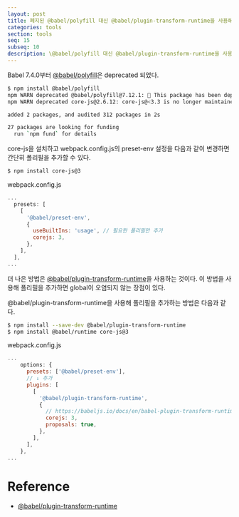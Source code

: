 ```yaml
---
layout: post
title: 폐지된 @babel/polyfill 대신 @babel/plugin-transform-runtime을 사용해 폴리필 추가하기
categories: tools
section: tools
seq: 15
subseq: 10
description: \@babel/polyfill 대신 @babel/plugin-transform-runtime을 사용해 폴리필 추가하기
---
```


Babel 7.4.0부터 [@babel/polyfill](https://babeljs.io/docs/en/babel-polyfill)은 deprecated 되었다.

```bash
$ npm install @babel/polyfill
npm WARN deprecated @babel/polyfill@7.12.1: 🚨 This package has been deprecated in favor of separate inclusion of a polyfill and regenerator-runtime (when needed). See the @babel/polyfill docs (https://babeljs.io/docs/en/babel-polyfill) for more information.
npm WARN deprecated core-js@2.6.12: core-js@<3.3 is no longer maintained and not recommended for usage due to the number of issues. Because of the V8 engine whims, feature detection in old core-js versions could cause a slowdown up to 100x even if nothing is polyfilled. Please, upgrade your dependencies to the actual version of core-js.

added 2 packages, and audited 312 packages in 2s

27 packages are looking for funding
  run `npm fund` for details
```

core-js을 설치하고 webpack.config.js의 preset-env 설정을 다음과 같이 변경하면 간단히 폴리필을 추가할 수 있다.

```bash
$ npm install core-js@3
```

webpack.config.js

```javascript
...
  presets: [
    [
      '@babel/preset-env',
      {
        useBuiltIns: 'usage', // 필요한 폴리필만 추가
        corejs: 3,
      },
    ],
  ],
...
```

더 나은 방법은 [@babel/plugin-transform-runtime](https://babeljs.io/docs/en/babel-plugin-transform-runtime)을 사용하는 것이다. 이 방법을 사용해 폴리필을 추가하면 global이 오염되지 않는 장점이 있다.

@babel/plugin-transform-runtime을 사용해 폴리필을 추가하는 방법은 다음과 같다.

```bash
$ npm install --save-dev @babel/plugin-transform-runtime
$ npm install @babel/runtime core-js@3
```

webpack.config.js

```javascript
...
    options: {
      presets: ['@babel/preset-env'],
      // ↓ 추가
      plugins: [
        [
          '@babel/plugin-transform-runtime',
          {
            // https://babeljs.io/docs/en/babel-plugin-transform-runtime#corejs
            corejs: 3,
            proposals: true,
          },
        ],
      ],
    },
...
```

# Reference

- [@babel/plugin-transform-runtime](https://babeljs.io/docs/en/babel-plugin-transform-runtime)
